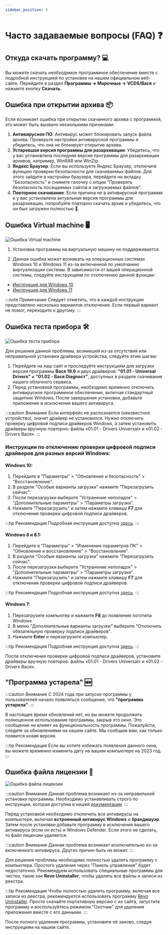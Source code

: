 ```yaml
---
sidebar_position: 4
---
```


# Часто задаваемые вопросы (FAQ) ❓

## Откуда скачать программу? 💻

Вы можете скачать необходимое программное обеспечение вместе с подробной инструкцией по установке на нашем официальном веб-сайте. Перейдите в раздел **Программы -> Марочные -> VCDS/Вася** и нажмите кнопку **Скачать**.

## Ошибка при открытии архива 📦

Если возникает ошибка при открытии скачанного архива с программой, это может быть вызвано несколькими причинами:

1. **Антивирусное ПО**: Антивирус может блокировать запуск файла архива. Проверьте настройки антивирусной программы и убедитесь, что она не блокирует открытие архива.
2. **Устаревшая версия программы для разархивации**: Убедитесь, что у вас установлена последняя версия программы для разархивации архивов, например, WinRAR или WinZip.
3. **Яндекс Браузер**: Если вы используете Яндекс Браузер, отключите функцию проверки безопасности для скачиваемых файлов. Для этого зайдите в настройки браузера, перейдите на вкладку "Безопасность" и снимите галочку с опции "Проверять безопасность посещаемых сайтов и загружаемых файлов".
4. **Повторное скачивание**: Если причина не в антивирусной программе и у вас установлена актуальная версия программы для разархивации, попробуйте повторно скачать архив и убедитесь, что он был загружен полностью 🔄.

## Ошибка Virtual machine 🖥️

![Ошибка Virtual machine](./img/faq/virtual-machine.jpeg)

1. Установка программы на виртуальную машину не поддерживается.

2. Данная ошибка может возникать на операционных системах Windows 10 и Windows 11 из-за включенной по умолчанию виртуализации системы. В зависимости от вашей операционной системы, следуйте инструкциям по отключению данной функции:

- [Инструкция для Windows 10](https://lumpics.ru/how-to-disable-hyper-v-in-windows-10/)
- [Инструкция для Windows 11](https://lumpics.ru/how-disable-hyper-v-in-windows-11)

:::note Примечание
Следует отметить, что в каждой инструкции представлено несколько вариантов отключения. Если первый вариант не помог, переходите к другому.
:::

## Ошибка теста прибора 🛠️

![Ошибка теста прибора](./img/faq/adapter-ne-naiden.jpeg)

Для решения данной проблемы, возникшей из-за отсутствия или неправильной установки драйвера устройства, следуйте этим шагам:
1. Перейдите на наш сайт и проследуйте инструкциям для загрузки версии программы **Вася 19.6** и двух драйверов: **"01.01 - Universal Drivers"** и **"01.02 - Вася Diagnoст"**, доступных в разделе скачивания нашего облачного сервиса.
2. Перед установкой программы, необходимо временно отключить антивирусное программное обеспечение, включая стандартный защитник Windows. После завершения установки, добавьте приложение в исключения вашего антивируса.

:::caution Внимание
Если интерфейс не распознается (неизвестное устройство), значит драйвер не установился. Нужно отключить проверку цифровой подписи драйверов Windows, а затем установить драйверы вручную повторно: файлы «01.01 - Drivers Universal» и «01.02 - Drivers Вася».
:::

### Инструкции по отключению проверки цифровой подписи драйверов для разных версий Windows:

#### Windows 10:
1. Перейдите в "Параметры" > "Обновление и безопасность" > "Восстановление".
2. В разделе "Особые варианты загрузки" нажмите "Перезагрузить сейчас".
3. После перезагрузки выберите "Устранение неполадок" > "Дополнительные параметры" > "Параметры загрузки".
4. Нажмите "Перезагрузить" и затем нажмите клавишу **F7** для отключения проверки цифровой подписи драйверов.

:::tip Рекомендация
Подробная инструкция доступна [здесь](https://remontka.pro/disable-drivers-signature-check-windows-10/).
:::

#### Windows 8 и 8.1:
1. Перейдите в "Параметры" > "Изменение параметров ПК" > "Обновление и восстановление" > "Восстановление".
2. В разделе "Особые варианты загрузки" нажмите "Перезагрузить сейчас".
3. После перезагрузки выберите "Устранение неполадок" > "Дополнительные параметры" > "Параметры загрузки".
4. Нажмите "Перезагрузить" и затем нажмите клавишу **F7** для отключения проверки цифровой подписи драйверов.

:::tip Рекомендация
Подробная инструкция доступна [здесь](https://winitpro.ru/index.php/2013/01/17/ustanovka-nepodpisannogo-drajvera-v-windows-8/).
:::

#### Windows 7:
1. Перезагрузите компьютер и нажмите **F8** до появления логотипа Windows.
2. В меню "Дополнительные варианты загрузки" выберите "Отключить обязательную проверку подписи драйверов".
3. Нажмите **Enter** и перезагрузите компьютер.

:::tip Рекомендация
Подробная инструкция доступна [здесь](https://ittips.ru/otklucit-proverku-cifrovoj-podpisi-drajverov-windows-10.html).
:::

После отключения проверки цифровой подписи драйверов, установите драйверы вручную повторно: файлы «01.01 - Drivers Universal» и «01.02 - Drivers Вася».

## "Программа устарела" 🆕

:::caution Внимание
С 2024 года при запуске программы у пользователей начало появляться сообщение, что **"программа устарела"**.
:::

В настоящее время обновлений нет, но вы можете продолжить полноценное использование программы, закрыв это окно. Это сообщение не влияет на функциональность программы. Пожалуйста, следите за обновлениями на нашем сайте. Мы сообщим вам, как только появится новая версия.

:::tip Рекомендация
Если вы хотите избежать появления данного окна, вы можете временно изменить дату на вашем компьютере на 2023 год.
:::

## Ошибка файла лицензии 🔐

![Ошибка файла лицензии](./img/faq/licence.png)

:::caution Внимание
Данная проблема возникает из-за неправильной установки программы. Необходимо устанавливать строго по инструкции, которая доступна в нашей [документации](/vasya/vasya).
:::

Перед установкой необходимо отключить все антивирусы на компьютере, включая **встроенный антивирус Windows** и **брандмауэр**. Затем после установки добавьте программу в исключения вашего антивируса (если он есть) и Windows Defender. Если этого не сделать, то файл лицензии удаляется.

:::caution Внимание
Данная проблема возникает исключительно из-за включенного антивируса. Других причин быть не может.
:::

Для решения проблемы необходимо полностью удалить программу с компьютера. Простого удаления через "Панель управления" будет недостаточно. Рекомендуем использовать специальные программы для чистки, такие как **Revo Uninstaller**, чтобы удалить все файлы и записи из реестра.

:::tip Рекомендация
Чтобы полностью удалить программу, включая все записи из реестра, рекомендуется использовать программу [Revo Uninstaller](https://www.revouninstaller.com). Просто скачайте портативную версию с их сайта, запустите программу и воспользуйтесь режимом "Охотник" для удаления приложения вместе с его данными.
:::

После полного удаления программы, установите её заново, следуя инструкциям на нашем сайте.
